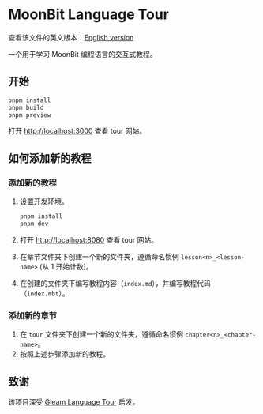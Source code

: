 # MoonBit Language Tour

查看该文件的英文版本：[English version](./README.md)

一个用于学习 MoonBit 编程语言的交互式教程。

## 开始

```sh
pnpm install
pnpm build
pnpm preview
```

打开 <http://localhost:3000> 查看 tour 网站。

## 如何添加新的教程

### 添加新的教程

1. 设置开发环境。

   ```sh
   pnpm install
   pnpm dev
   ```

1. 打开 <http://localhost:8080> 查看 tour 网站。

1. 在章节文件夹下创建一个新的文件夹，遵循命名惯例 `lesson<n>_<lesson-name>` (从 1 开始计数)。

1. 在创建的文件夹下编写教程内容（`index.md`），并编写教程代码（`index.mbt`）。

### 添加新的章节

1. 在 `tour` 文件夹下创建一个新的文件夹，遵循命名惯例 `chapter<n>_<chapter-name>`。
1. 按照上述步骤添加新的教程。

## 致谢

该项目深受 [Gleam Language Tour](https://github.com/gleam-lang/language-tour) 启发。
